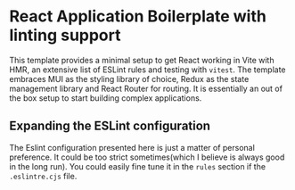 # React Application Boilerplate with linting support

This template provides a minimal setup to get React working in Vite with HMR, an extensive list of ESLint rules and testing with `vitest`. The template embraces MUI as the styling library of choice, Redux as the state management library and React Router for routing. It is essentially an out of the box setup to start building complex applications.

## Expanding the ESLint configuration

The Eslint configuration presented here is just a matter of personal preference. It could be too strict sometimes(which I believe is always good in the long run). You could easily fine tune it in the `rules` section if the `.eslintre.cjs` file.
